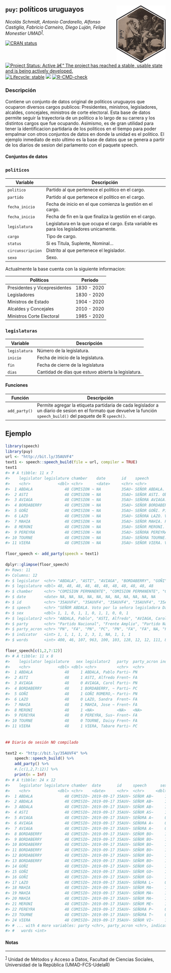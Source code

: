 
<!-- README.md is generated from README.Rmd. Please edit that file -->

## `puy`: políticos uruguayos <img src='man/figures/logo1.png' align="right" height="180" />

*Nicolás Schmidt, Antonio Cardarello, Alfonso Castiglia, Fabricio
Carneiro, Diego Luján, Felipe Monestier
UMAD<sup><a id="fnr.1" class="footref" href="#fn.1">1</a></sup>.*

<!-- badges: start -->

[![CRAN
status](https://www.r-pkg.org/badges/version/puy)](https://CRAN.R-project.org/package=puy)
[![Project Status: Active â€“ The project has reached a stable, usable
state and is being actively
developed.](https://www.repostatus.org/badges/latest/active.svg)](https://www.repostatus.org/#active)
[![Lifecycle:
stable](https://img.shields.io/badge/lifecycle-stable-green.svg)](https://lifecycle.r-lib.org/articles/stages.html)
[![](https://img.shields.io/badge/devel%20version-0.1.0.010-orange.svg)](https://github.com/Nicolas-Schmidt/puy)
[![R-CMD-check](https://github.com/Nicolas-Schmidt/puy/workflows/R-CMD-check/badge.svg)](https://github.com/Nicolas-Schmidt/puy/actions)
<!-- badges: end -->

### Descripción

Contiene un conjunto de datos original de politicos uruguayos que
ocuparon diversos cargos publicos: Presidentes, ministros, legisladores,
alcaldes, concejales, ministros de corte electoral. Esta base de datos
permite seguir la trayectoria de un politico a lo largo de su carrera y
los distintos cargos que fue ocupando. Asimismo, es de gran utilidad
para tener la identificacion partidaria de los politicos en el tiempo
para poder empalmar con otros conjuntos de datos en donde la unidad es
el politico. El ejemplo inmediato de esto ultimo es la base de datos que
se genera a partir de los diarios de sesion del parlamento con el
paquete speech.

#### Conjuntos de datos

### `politicos`

| Variable          | Descripción                                                                              |
| ----------------- | ---------------------------------------------------------------------------------------- |
| `politico`        | Partido al que pertenece el politico en el cargo.                                        |
| `partido`         | Partido al que pertenece el politico en el cargo.                                        |
| `fecha_inicio`    | Fecha de inicio en el que comienza la gestión en el cargo.                               |
| `fecha_inicio`    | Fecha de fin en la que finaliza la gestión en el cargo.                                  |
| `legislatura`     | Legislatura en la que ocupa el cargo. Esta variable es para los legisladores unicamente. |
| `cargo`           | Tipo de cargo.                                                                           |
| `status`          | Si es Titula, Suplente, Nominal…                                                         |
| `circunscripcion` | Distrito al que pertenece el legislador.                                                 |
| `sexo`            | Sexo.                                                                                    |

Actualmente la base cuenta con la siguiente informacion:

| Políticos                     | Periodo     |
| ----------------------------- | ----------- |
| Presidentes y Vicepresidentes | 1830 - 2020 |
| Legisladores                  | 1830 - 2020 |
| Ministros de Estado           | 1904 - 2020 |
| Alcaldes y Concejales         | 2010 - 2020 |
| Ministros Corte Electoral     | 1985 - 2020 |

### `legislaturas`

| Variable      | Descripción                                         |
| ------------- | --------------------------------------------------- |
| `legislatura` | Número de la legislatura.                           |
| `inicio`      | Fecha de inicio de la legislatura.                  |
| `fin`         | Fecha de cierre de la legislatura                   |
| `dias`        | Cantidad de días que estuvo abierta la legislatura. |

#### Funciones

| Función       | Descripción                                                                                                                                                         |
| ------------- | ------------------------------------------------------------------------------------------------------------------------------------------------------------------- |
| `add_party()` | Permite agregar la etiqueta partidaria de cada legislador a un diario de sesion en el formato que devuelve la función `speech_build()` del paquete de R `speech()`. |

## Ejemplo

``` r
library(speech)
library(puy)
url <- "http://bit.ly/35AUVF4"
text1 <- speech::speech_build(file = url, compiler = TRUE)
text1
#> # A tibble: 11 x 7
#>    legislator legislature chamber    date       id    speech                 sex
#>    <chr>            <dbl> <chr>      <date>     <chr> <chr>                <dbl>
#>  1 ABDALA              48 COMISION ~ NA         35AU~ SEÑOR ABDALA. Voto ~     1
#>  2 ASTI                48 COMISION ~ NA         35AU~ SEÑOR ASTI. Obviame~     1
#>  3 AVIAGA              48 COMISION ~ NA         35AU~ SEÑORA AVIAGA. Pido~     0
#>  4 BORDABERRY          48 COMISION ~ NA         35AU~ SEÑOR BORDABERRY. P~     1
#>  5 GOÑI                48 COMISION ~ NA         35AU~ SEÑOR GOÑI. Pido la~     1
#>  6 LAZO                48 COMISION ~ NA         35AU~ SEÑORA LAZO. Voto p~     0
#>  7 MAHIA               48 COMISION ~ NA         35AU~ SEÑOR MAHIA. Pido l~     1
#>  8 MERONI              48 COMISION ~ NA         35AU~ SEÑOR MERONI. Voto,~     1
#>  9 PEREYRA             48 COMISION ~ NA         35AU~ SEÑORA PEREYRA. Con~     0
#> 10 TOURNE              48 COMISION ~ NA         35AU~ SEÑORA TOURNE. Voy ~     0
#> 11 VIERA               48 COMISION ~ NA         35AU~ SEÑOR VIERA. Voto p~     1

floor_speech <- add_party(speech = text1)

dplyr::glimpse(floor_speech)
#> Rows: 11
#> Columns: 12
#> $ legislator  <chr> "ABDALA", "ASTI", "AVIAGA", "BORDABERRY", "GOÑI", "LAZO", ~
#> $ legislature <dbl> 48, 48, 48, 48, 48, 48, 48, 48, 48, 48, 48
#> $ chamber     <chr> "COMISION PERMANENTE", "COMISION PERMANENTE", "COMISION PE~
#> $ date        <date> NA, NA, NA, NA, NA, NA, NA, NA, NA, NA, NA
#> $ id          <chr> "35AUVF4", "35AUVF4", "35AUVF4", "35AUVF4", "35AUVF4", "35~
#> $ speech      <chr> "SEÑOR ABDALA. Voto por la señora legisladora Daisy Tourn~
#> $ sex         <dbl> 1, 1, 0, 1, 1, 0, 1, 1, 0, 0, 1
#> $ legislator2 <chr> "ABDALA, Pablo", "ASTI, Alfredo", "AVIAGA, Carol", "BORDAB~
#> $ party       <chr> "Partido Nacional", "Frente Amplio", "Partido Nacional", "~
#> $ party_acron <chr> "PN", "FA", "PN", "PC", "PN", "FA", "FA", NA, "FA", "FA", ~
#> $ indicator   <int> 1, 1, 1, 1, 2, 3, 1, NA, 1, 1, 1
#> $ words       <int> 400, 46, 107, 963, 100, 103, 128, 12, 12, 111, 8

floor_speech[c(1,2,7:12)]
#> # A tibble: 11 x 8
#>    legislator legislature   sex legislator2   party  party_acron indicator words
#>    <chr>            <dbl> <dbl> <chr>         <chr>  <chr>           <int> <int>
#>  1 ABDALA              48     1 ABDALA, Pablo Parti~ PN                  1   400
#>  2 ASTI                48     1 ASTI, Alfredo Frent~ FA                  1    46
#>  3 AVIAGA              48     0 AVIAGA, Carol Parti~ PN                  1   107
#>  4 BORDABERRY          48     1 BORDABERRY, ~ Parti~ PC                  1   963
#>  5 GOÑI                48     1 GOÑI ROMERO,~ Parti~ PN                  2   100
#>  6 LAZO                48     0 LAZO, Sandra  Frent~ FA                  3   103
#>  7 MAHIA               48     1 MAHIA, Jose ~ Frent~ FA                  1   128
#>  8 MERONI              48     1 <NA>          <NA>   <NA>               NA    12
#>  9 PEREYRA             48     0 PEREYRA, Sus~ Frent~ FA                  1    12
#> 10 TOURNE              48     0 TOURNE, Daisy Frent~ FA                  1   111
#> 11 VIERA               48     1 VIERA, Tabare Parti~ PC                  1     8


## Diario de sesión NO compilado

text2 <- "http://bit.ly/35AUVF4" %>% 
    speech::speech_build() %>% 
    add_party() %>% 
    #.[c(1,2,7:12)] %>% 
    print(n = Inf)
#> # A tibble: 24 x 12
#>    legislator legislature chamber  date       id     speech      sex legislator2
#>    <chr>            <dbl> <chr>    <date>     <chr>  <chr>     <dbl> <chr>      
#>  1 ABDALA              48 COMISIO~ 2019-09-17 35AUV~ SEÑOR AB~     1 ABDALA, Pa~
#>  2 ABDALA              48 COMISIO~ 2019-09-17 35AUV~ SEÑOR AB~     1 ABDALA, Pa~
#>  3 ABDALA              48 COMISIO~ 2019-09-17 35AUV~ SEÑOR AB~     1 ABDALA, Pa~
#>  4 ASTI                48 COMISIO~ 2019-09-17 35AUV~ SEÑOR AS~     1 ASTI, Alfr~
#>  5 AVIAGA              48 COMISIO~ 2019-09-17 35AUV~ SEÑORA A~     0 AVIAGA, Ca~
#>  6 AVIAGA              48 COMISIO~ 2019-09-17 35AUV~ SEÑORA A~     0 AVIAGA, Ca~
#>  7 AVIAGA              48 COMISIO~ 2019-09-17 35AUV~ SEÑORA A~     0 AVIAGA, Ca~
#>  8 BORDABERRY          48 COMISIO~ 2019-09-17 35AUV~ SEÑOR BO~     1 BORDABERRY~
#>  9 BORDABERRY          48 COMISIO~ 2019-09-17 35AUV~ SEÑOR BO~     1 BORDABERRY~
#> 10 BORDABERRY          48 COMISIO~ 2019-09-17 35AUV~ SEÑOR BO~     1 BORDABERRY~
#> 11 BORDABERRY          48 COMISIO~ 2019-09-17 35AUV~ SEÑOR BO~     1 BORDABERRY~
#> 12 BORDABERRY          48 COMISIO~ 2019-09-17 35AUV~ SEÑOR BO~     1 BORDABERRY~
#> 13 BORDABERRY          48 COMISIO~ 2019-09-17 35AUV~ SEÑOR BO~     1 BORDABERRY~
#> 14 GOÑI                48 COMISIO~ 2019-09-17 35AUV~ SEÑOR GO~     1 GOÑI ROMER~
#> 15 GOÑI                48 COMISIO~ 2019-09-17 35AUV~ SEÑOR GO~     1 GOÑI ROMER~
#> 16 GOÑI                48 COMISIO~ 2019-09-17 35AUV~ SEÑOR GO~     1 GOÑI ROMER~
#> 17 LAZO                48 COMISIO~ 2019-09-17 35AUV~ SEÑORA L~     0 LAZO, Sand~
#> 18 MAHIA               48 COMISIO~ 2019-09-17 35AUV~ SEÑOR MA~     1 MAHIA, Jos~
#> 19 MAHIA               48 COMISIO~ 2019-09-17 35AUV~ SEÑOR MA~     1 MAHIA, Jos~
#> 20 MAHIA               48 COMISIO~ 2019-09-17 35AUV~ SEÑOR MA~     1 MAHIA, Jos~
#> 21 MERONI              48 COMISIO~ 2019-09-17 35AUV~ SEÑOR ME~     1 <NA>       
#> 22 PEREYRA             48 COMISIO~ 2019-09-17 35AUV~ SEÑORA P~     0 PEREYRA, S~
#> 23 TOURNE              48 COMISIO~ 2019-09-17 35AUV~ SEÑORA T~     0 TOURNE, Da~
#> 24 VIERA               48 COMISIO~ 2019-09-17 35AUV~ SEÑOR VI~     1 VIERA, Tab~
#> # ... with 4 more variables: party <chr>, party_acron <chr>, indicator <int>,
#> #   words <int>
```

#### Notas

-----

<sup><a id="fn.1" href="#fnr.1">1</a></sup> Unidad de Métodos y Acceso a
Datos, Facultad de Ciencias Sociales, Universidad de la República
(UMAD-FCS-UdelaR)
